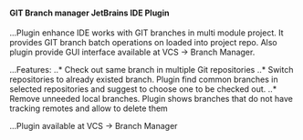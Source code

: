 #### GIT Branch manager JetBrains IDE Plugin

...Plugin enhance IDE works with GIT branches in multi module project. It provides
GIT branch batch operations on loaded into project repo. Also plugin provide GUI
interface available at VCS -> Branch Manager.

...Features:
    ..* Check out same branch in multiple Git repositories
    ..* Switch repositories to already existed branch. Plugin find common branches
        in selected repositories and suggest to choose one to be checked out.
    ..* Remove unneeded local branches. Plugin shows branches that do not have tracking
        remotes and allow to delete them

...Plugin available at VCS -> Branch Manager

